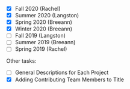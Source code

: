 - [x] Fall 2020 (Rachel)
- [x] Summer 2020 (Langston)
- [x] Spring 2020 (Breeann)
- [x] Winter 2020 (Breeann)
- [ ] Fall 2019 (Langston)
- [ ] Summer 2019 (Breeann)
- [ ] Spring 2019 (Rachel)

Other tasks: 
- [ ] General Descriptions for Each Project 
- [x] Adding Contributing Team Members to Title
